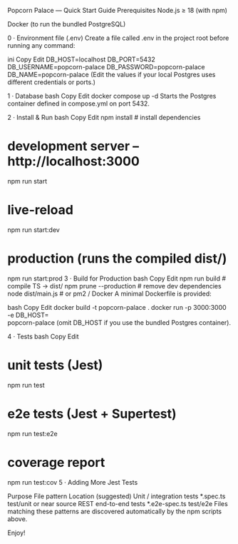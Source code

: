 Popcorn Palace — Quick Start Guide
Prerequisites
Node.js ≥ 18 (with npm)

Docker (to run the bundled PostgreSQL)

0 · Environment file (.env)
Create a file called .env in the project root before running any command:

ini
Copy
Edit
DB_HOST=localhost
DB_PORT=5432
DB_USERNAME=popcorn-palace
DB_PASSWORD=popcorn-palace
DB_NAME=popcorn-palace
(Edit the values if your local Postgres uses different credentials or ports.)

1 · Database
bash
Copy
Edit
docker compose up -d
Starts the Postgres container defined in compose.yml on port 5432.

2 · Install & Run
bash
Copy
Edit
npm install            # install dependencies

# development server – http://localhost:3000
npm run start

# live-reload
npm run start:dev

# production (runs the compiled dist/)
npm run start:prod
3 · Build for Production
bash
Copy
Edit
npm run build            # compile TS → dist/
npm prune --production   # remove dev dependencies
node dist/main.js        # or pm2 / Docker
A minimal Dockerfile is provided:

bash
Copy
Edit
docker build -t popcorn-palace .
docker run -p 3000:3000 \
  -e DB_HOST=<external-db-host> \
  popcorn-palace
(omit DB_HOST if you use the bundled Postgres container).

4 · Tests
bash
Copy
Edit
# unit tests (Jest)
npm run test

# e2e tests (Jest + Supertest)
npm run test:e2e

# coverage report
npm run test:cov
5 · Adding More Jest Tests

Purpose	File pattern	Location (suggested)
Unit / integration tests	*.spec.ts	test/unit or near source
REST end-to-end tests	*.e2e-spec.ts	test/e2e
Files matching these patterns are discovered automatically by the npm scripts above.

Enjoy!
